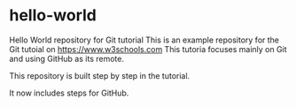# hello-world
Hello World repository for Git tutorial
This is an example repository for the Git tutoial on https://www.w3schools.com
This tutoria focuses mainly on Git and using GitHub as its remote.

This repository is built step by step in the tutorial.

It now includes steps for GitHub.
